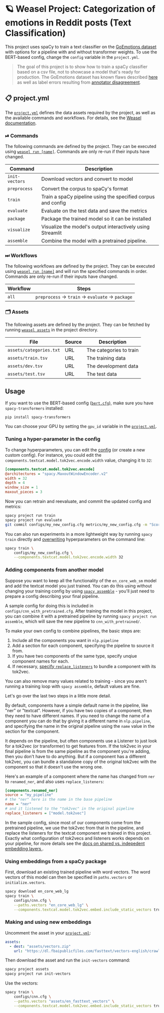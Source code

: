 <!-- WEASEL: AUTO-GENERATED DOCS START (do not remove) -->

# 🪐 Weasel Project: Categorization of emotions in Reddit posts (Text Classification)

This project uses spaCy to train a text classifier on the [GoEmotions dataset](https://github.com/google-research/google-research/tree/master/goemotions) with options for a pipeline with and without transformer weights. To use the BERT-based config, change the `config` variable in the `project.yml`. 

> The goal of this project is to show how to train a spaCy classifier based on a csv file, not to showcase a model that's ready for production. The GoEmotions dataset has known flaws described [here](https://github.com/google-research/google-research/tree/master/goemotions#disclaimer) as well as label errors resulting from [annotator disagreement](https://www.youtube.com/watch?v=khZ5-AN-n2Y).


## 📋 project.yml

The [`project.yml`](project.yml) defines the data assets required by the
project, as well as the available commands and workflows. For details, see the
[Weasel documentation](https://github.com/explosion/weasel).

### ⏯ Commands

The following commands are defined by the project. They
can be executed using [`weasel run [name]`](https://github.com/explosion/weasel/tree/main/docs/cli.md#rocket-run).
Commands are only re-run if their inputs have changed.

| Command | Description |
| --- | --- |
| `init-vectors` | Download vectors and convert to model |
| `preprocess` | Convert the corpus to spaCy's format |
| `train` | Train a spaCy pipeline using the specified corpus and config |
| `evaluate` | Evaluate on the test data and save the metrics |
| `package` | Package the trained model so it can be installed |
| `visualize` | Visualize the model's output interactively using Streamlit |
| `assemble` | Combine the model with a pretrained pipeline. |

### ⏭ Workflows

The following workflows are defined by the project. They
can be executed using [`weasel run [name]`](https://github.com/explosion/weasel/tree/main/docs/cli.md#rocket-run)
and will run the specified commands in order. Commands are only re-run if their
inputs have changed.

| Workflow | Steps |
| --- | --- |
| `all` | `preprocess` &rarr; `train` &rarr; `evaluate` &rarr; `package` |

### 🗂 Assets

The following assets are defined by the project. They can
be fetched by running [`weasel assets`](https://github.com/explosion/weasel/tree/main/docs/cli.md#open_file_folder-assets)
in the project directory.

| File | Source | Description |
| --- | --- | --- |
| `assets/categories.txt` | URL | The categories to train |
| `assets/train.tsv` | URL | The training data |
| `assets/dev.tsv` | URL | The development data |
| `assets/test.tsv` | URL | The test data |

<!-- WEASEL: AUTO-GENERATED DOCS END (do not remove) -->

## Usage

If you want to use the BERT-based config ([`bert.cfg`](configs/bert.cfg)), make
sure you have `spacy-transformers` installed:

```
pip install spacy-transformers
```

You can choose your GPU by setting the `gpu_id` variable in the
[`project.yml`](project.yml).

### Tuning a hyper-parameter in the config

To change hyperparameters, you can edit the [config](configs) (or create a new
custom config). For instance, you could edit the
`components.textcat.model.tok2vec.encode.width` value, changing it to `32`:

```ini
[components.textcat.model.tok2vec.encode]
@architectures = "spacy.MaxoutWindowEncoder.v2"
width = 32
depth = 4
window_size = 1
maxout_pieces = 3
```

Now you can retrain and reevaluate, and commit the updated config and metrics:

```bash
spacy project run train
spacy project run evaluate
git commit configs/my_new_config.cfg metrics/my_new_config.cfg -m "Scores TODO%"
```

You can also run experiments in a more lightweight way by running `spacy train`
directly and
[overwriting](https://spacy.io/usage/training#config-overrides)
hyperparameters on the command line:

```bash
spacy train \
    configs/my_new_config.cfg \
    --components.textcat.model.tok2vec.encode.width 32
```

### Adding components from another model

Suppose you want to keep all the functionality of the `en_core_web_sm` model
and add the textcat model you just trained. You can do this using without
changing your training config by using [`spacy
assemble`](https://spacy.io/api/cli#assemble) - you'll just need to prepare a
config describing your final pipeline.

A sample config for doing this is included in
`configs/cnn_with_pretrained.cfg`. After training the model in this project,
you can combine it with a pretrained pipeline by running `spacy project run
assemble`, which will save the new pipeline to `cnn_with_pretrained/`. 

To make your own config to combine pipelines, the basic steps are:

1. Include all the components you want in `nlp.pipeline`
2. Add a section for each component, specifying the pipeline to source it from.
3. If you have two components of the same type, specify unqiue component names for each.
4. If necessary, [specify `replace_listeners`](https://spacy.io/api/language#replace_listeners) to bundle a component with its tok2vec.

You can also remove many values related to training - since you aren't running
a training loop with `spacy assemble`, default values are fine.

Let's go over the last two steps in a little more detail.

By default, components have a simple default name in the pipeline, like "ner"
or "textcat". However, if you have two copies of a component, then they need to
have different names. If you need to change the name of a component you can do
that by giving it a different name in `nlp.pipeline`, and specifying the name
in the original pipeline using the `name` value in the section for the
component.

It depends on the pipeline, but often components use a Listener to just look
for a tok2vec (or transformer) to get features from. If the tok2vec in your
final pipeline is from the same pipeline as the component you're adding, then
you don't have to do anything. But if a component has a different tok2vec, you
can bundle a standalone copy of the original tok2vec with the component so that it doesn't use the wrong one.

Here's an example of a component where the name has changed from `ner` to `renamed_ner`, and also uses `replace_listeners`:

```ini
[components.renamed_ner]
source = "my_pipeline"
# the "ner" here is the name in the base pipeline
name = "ner"
# and it listened to the "tok2vec" in the original pipeline
replace_listeners = ["model.tok2vec"]
```

In the sample config, since most of our components come from the pretrained
pipeline, we use the tok2vec from that in the pipeline, and replace the
listeners for the textcat component we trained in this project. Exactly what
configuration of tok2vecs and listeners works depends on your pipeline, for
more details see the [docs on shared vs. indepedent embedding layers
](https://spacy.io/usage/embeddings-transformers#embedding-layers).

### Using embeddings from a spaCy package

First, download an existing trained pipeline with word vectors.
The word vectors of this model can then be specified in `paths.vectors`
or `initialize.vectors`.

```bash
spacy download en_core_web_lg
spacy train \
    configs/cnn.cfg \
    --paths.vectors "en_core_web_lg" \
    --components.textcat.model.tok2vec.embed.include_static_vectors true
```

### Making and using new embeddings

Uncomment the asset in your [`project.yml`](project.yml):

```yaml
assets:
  - dest: "assets/vectors.zip"
    url: "https://dl.fbaipublicfiles.com/fasttext/vectors-english/crawl-300d-2M.vec.zip"
```

Then download the asset and run the `init-vectors` command:

```bash
spacy project assets
spacy project run init-vectors
```

Use the vectors:

```bash
spacy train \
    configs/cnn.cfg \
    --paths.vectors "assets/en_fasttext_vectors" \
    --components.textcat.model.tok2vec.embed.include_static_vectors true
```
